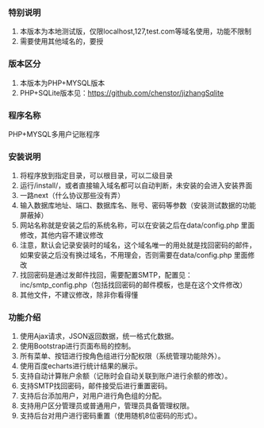 ### 特别说明
1. 本版本为本地测试版，仅限localhost,127,test.com等域名使用，功能不限制
2. 需要使用其他域名的，要授

### 版本区分
1. 本版本为PHP+MYSQL版本
2. PHP+SQLite版本见：https://github.com/chenstor/jizhangSqlite

### 程序名称
PHP+MYSQL多用户记账程序

### 安装说明
1. 将程序放到指定目录，可以根目录，可以二级目录
2. 运行/install/，或者直接输入域名都可以自动判断，未安装的会进入安装界面
3. 一路next（什么协议那些没有弄）
4. 输入数据库地址、端口、数据库名、账号、密码等参数（安装测试数据的功能屏蔽掉）
5. 网站名称就是安装之后的系统名称，可以在安装之后在data/config.php 里面修改，其他内容不建议修改
6. 注意，默认会记录安装时的域名，这个域名唯一的用处就是找回密码的邮件，如果安装之后没有换过域名，不用理会，否则需要在data/config.php 里面修改
7. 找回密码是通过发邮件找回，需要配置SMTP，配置见：inc/smtp_config.php（包括找回密码的邮件模板，也是在这个文件修改）
8. 其他文件，不建议修改，除非你看得懂

### 功能介绍
1. 使用Ajax请求，JSON返回数据，统一格式化数据。
2. 使用Bootstrap进行页面布局的控制。
3. 所有菜单、按钮进行按角色组进行分配权限（系统管理功能除外）。
4. 使用百度echarts进行统计结果的展示。
5. 支持自动计算账户余额（记账时会自动关联到账户进行余额的修改）。
6. 支持SMTP找回密码，邮件接受后进行重置密码。
7. 支持后台添加用户，对用户进行角色组的分配。
8. 支持用户区分管理员或普通用户，管理员具备管理权限。
9. 支持后台对用户进行密码重置（使用随机8位密码的形式）。
